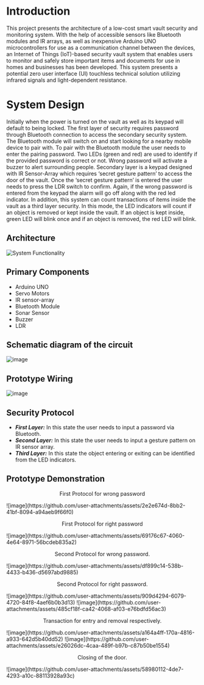 # Introduction
This project presents the architecture of a low-cost smart vault security and monitoring system. With the help of accessible sensors like Bluetooth modules and IR arrays, as well as inexpensive Arduino UNO microcontrollers for use as a communication channel between the devices, an Internet of Things (IoT)-based security vault system that enables users to monitor and safely store important items and documents for use in homes and businesses has been developed. This system presents a potential zero user interface (UI) touchless technical solution utilizing infrared signals and light-dependent resistance.

# System Design
Initially when the power is turned on the vault as well as its keypad will default to being locked. The first layer of security requires password through Bluetooth connection to access the secondary security system. The Bluetooth module will switch on and start looking for a nearby mobile device to pair with. To pair with the Bluetooth module the user needs to enter the pairing password. Two LEDs (green and red) are used to identify if the provided password is correct or not. Wrong password will activate a buzzer to alert surrounding people. Secondary layer is a keypad designed with IR Sensor-Array which requires ‘secret gesture pattern’ to access the door of the vault. Once the ‘secret gesture pattern’ is entered the user needs to press the LDR switch to confirm. Again, if the wrong password is entered from the keypad the alarm will go off along with the red led indicator. In addition, this system can count transactions of items inside the vault as a third layer security. In this mode, the LED indicators will count if an object is removed or kept inside the vault. If an object is kept inside, green LED will blink once and if an object is removed, the red LED will blink.

## Architecture

![System Functionality](https://github.com/user-attachments/assets/76c23ca0-8301-4e2f-b03e-ca3f6b3ce75b)

## Primary Components
-	Arduino UNO
-	Servo Motors
-	IR sensor-array
-	Bluetooth Module
-	Sonar Sensor
-	Buzzer
-	LDR

## Schematic diagram of the circuit
![image](https://github.com/user-attachments/assets/dba79676-0916-49e3-984f-049815917033)

## Prototype Wiring
![image](https://github.com/user-attachments/assets/5b5d8c73-4b88-4ae2-a27d-7592b9817886)

## Security Protocol
- ***First Layer:*** In this state the user needs to input a password via Bluetooth.
- ***Second Layer:*** In this state the user needs to input a gesture pattern on IR sensor array.
- ***Third Layer:*** In this state the object entering or exiting can be identified from the LED indicators.

## Prototype Demonstration

<p align="center"> First Protocol for wrong password  </p>
![image](https://github.com/user-attachments/assets/2e2e674d-8bb2-41bf-8094-a94aeb9f66f0)

<p align="center"> First Protocol for right password </p>
![image](https://github.com/user-attachments/assets/69176c67-4060-4e64-8971-56bcdeb835a2)

<p align="center"> Second Protocol for wrong password. </p>
![image](https://github.com/user-attachments/assets/df899c14-538b-4433-b436-d5697abd9885)

<p align="center"> Second Protocol for right password. </p>
![image](https://github.com/user-attachments/assets/909d4294-6079-4720-84f8-4aef6b0b3d13)
![image](https://github.com/user-attachments/assets/485cf18f-ca42-4068-af03-e76bdfd56ac3)

<p align="center"> Transaction for entry and removal respectively. </p>
![image](https://github.com/user-attachments/assets/a164a4ff-170a-4816-a933-642d5b40dd52)
![image](https://github.com/user-attachments/assets/e26026dc-4caa-489f-b97b-c87b50be1554)

<p align="center"> Closing of the door. </p>
![image](https://github.com/user-attachments/assets/58980112-4de7-4293-a10c-88113928a93c)
